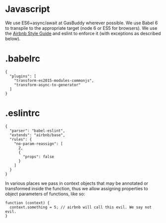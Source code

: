 Javascript
==========
We use ES6+async/await at GasBuddy wherever possible. We use Babel 6 to transpile
to the appropriate target (node 6 or ES5 for browsers). We use the [Airbnb Style Guide](https://github.com/airbnb/javascript)
and eslint to enforce it (with exceptions as described below).

.babelrc
========
```
{
  "plugins": [
    "transform-es2015-modules-commonjs",
    "transform-async-to-generator"
  ]
}
```

.eslintrc
=========
```
{
  "parser": "babel-eslint",
  "extends": "airbnb/base",
  "rules": {
    "no-param-reassign": [
      2,
      {
        "props": false
      }
    ]
  }
}
```

In various places we pass in context objects that may be annotated or transformed
inside the function, thus we allow assigning properties to object parameters of functions, like so:

```
function (context) {
  context.something = 5; // airbnb will call this evil. We say not evil.
}
```